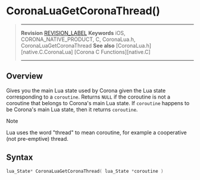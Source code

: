 # CoronaLuaGetCoronaThread()

> --------------------- ------------------------------------------------------------------------------------------
> __Revision__			[REVISION_LABEL](REVISION_URL)
> __Keywords__			iOS, CORONA_NATIVE_PRODUCT, C, CoronaLua.h, CoronaLuaGetCoronaThread
> __See also__			[CoronaLua.h][native.C.CoronaLua]
>						[Corona C Functions][native.C]
> --------------------- ------------------------------------------------------------------------------------------


## Overview

Gives you the main Lua state used by Corona given the Lua state corresponding to a `coroutine`. Returns `NULL` if the coroutine is not a coroutine that belongs to Corona's main Lua state. If `coroutine` happens to be Corona's main Lua state, then it returns `coroutine`.

<div class="guide-notebox">
<div class="notebox-title">Note</div>

Lua uses the word "thread" to mean coroutine, for example a cooperative <nobr>(not pre-emptive)</nobr> thread.

</div>


## Syntax

``````c
lua_State* CoronaLuaGetCoronaThread( lua_State *coroutine )
``````
